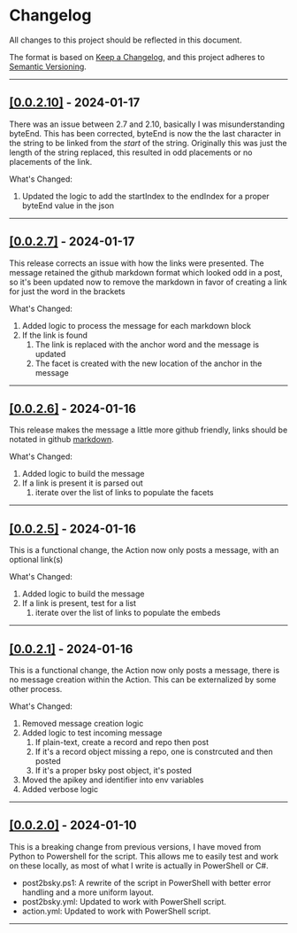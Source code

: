 # Changelog

All changes to this project should be reflected in this document.

The format is based on [Keep a Changelog](https://keepachangelog.com/en/1.0.0/), and this project adheres to [Semantic Versioning](https://semver.org/spec/v2.0.0.html).

---

## [[0.0.2.10]](https://github.com/mod-posh/Post2Bluesky/releases/tag/v0.0.2.10) - 2024-01-17

There was an issue between 2.7 and 2.10, basically I was misunderstanding byteEnd. This has been corrected, byteEnd is now the the last character in the string to be linked from the _start_ of the string. Originally this was just the length of the string replaced, this resulted in odd placements or no placements of the link.

What's Changed:

1. Updated the logic to add the startIndex to the endIndex for a proper byteEnd value in the json

---

## [[0.0.2.7]](https://github.com/mod-posh/Post2Bluesky/releases/tag/v0.0.2.7) - 2024-01-17

This release corrects an issue with how the links were presented. The message retained the github markdown format which looked odd in a post, so it's been updated now to remove the markdown in favor of creating a link for just the word in the brackets

What's Changed:

1. Added logic to process the message for each markdown block
2. If the link is found
   1. The link is replaced with the anchor word and the message is updated
   2. The facet is created with the new location of the anchor in the message

---

## [[0.0.2.6]](https://github.com/mod-posh/Post2Bluesky/releases/tag/v0.0.2.6) - 2024-01-16

This release makes the message a little more github friendly, links should be notated in github [markdown](https://docs.github.com/en/get-started/writing-on-github/getting-started-with-writing-and-formatting-on-github/basic-writing-and-formatting-syntax#links).

What's Changed:

1. Added logic to build the message
2. If a link is present it is parsed out
   1. iterate over the list of links to populate the facets

---

## [[0.0.2.5]](https://github.com/mod-posh/Post2Bluesky/releases/tag/v0.0.2.5) - 2024-01-16

This is a functional change, the Action now only posts a message, with an optional link(s)

What's Changed:

1. Added logic to build the message
2. If a link is present, test for a list
   1. iterate over the list of links to populate the embeds

---

## [[0.0.2.1]](https://github.com/mod-posh/Post2Bluesky/releases/tag/v0.0.2.1) - 2024-01-16

This is a functional change, the Action now only posts a message, there is no message creation within the Action. This can be externalized by some other process.

What's Changed:

1. Removed message creation logic
2. Added logic to test incoming message
   1. If plain-text, create a record and repo then post
   2. If it's a record object missing a repo, one is constrcuted and then posted
   3. If it's a proper bsky post object, it's posted
3. Moved the apikey and identifier into env variables
4. Added verbose logic

---

## [[0.0.2.0]](https://github.com/mod-posh/Post2Bluesky/releases/tag/v0.0.2.0) - 2024-01-10

This is a breaking change from previous versions, I have moved from Python to Powershell for the script. This allows me to easily test and work on these locally, as most of what I write is actually in PowerShell or C#.

- post2bsky.ps1: A rewrite of the script in PowerShell with better error handling and a more uniform layout.
- post2bsky.yml: Updated to work with PowerShell script.
- action.yml: Updated to work with PowerShell script.

---